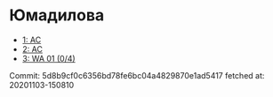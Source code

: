 # Юмадилова
- [1: AC](1.md)
- [2: AC](2.md)
- [3: WA 01 (0/4)](3.md)

Commit: 5d8b9cf0c6356bd78fe6bc04a4829870e1ad5417
 fetched at: 20201103-150810
